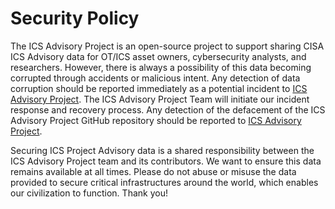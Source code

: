 # Security Policy
The ICS Advisory Project is an open-source project to support sharing CISA ICS Advisory data for OT/ICS asset owners, cybersecurity analysts, and researchers. However, there is always a possibility of this data becoming corrupted through accidents or malicious intent. Any detection of data corruption should be reported immediately as a potential incident to [ICS Advisory Project](mailto:icsadvisoryproj@icsadvisoryproject.com). The ICS Advisory Project Team will initiate our incident response and recovery process. Any detection of the defacement of the ICS Advisory Project GitHub repository should be reported to [ICS Advisory Project](mailto:icsadvisoryproj@icsadvisoryproject.com).

Securing ICS Project Advisory data is a shared responsibility between the ICS Advisory Project team and its contributors. We want to ensure this data remains available at all times. Please do not abuse or misuse the data provided to secure critical infrastructures around the world, which enables our civilization to function. Thank you!
